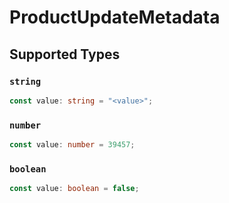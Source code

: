 # ProductUpdateMetadata


## Supported Types

### `string`

```typescript
const value: string = "<value>";
```

### `number`

```typescript
const value: number = 39457;
```

### `boolean`

```typescript
const value: boolean = false;
```

